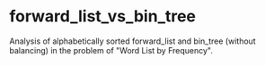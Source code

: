 # forward_list_vs_bin_tree
Analysis of alphabetically sorted forward_list and bin_tree (without balancing) in the problem of "Word List by Frequency".
